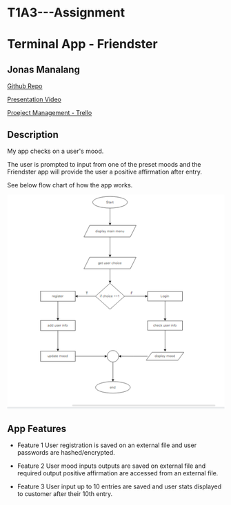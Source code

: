 # T1A3---Assignment 

# Terminal App - Friendster

## Jonas Manalang

[Github Repo](hhttps://github.com/jbm-coder/T1A3---Assignment.git)

[Presentation Video](https://youtu.be/Ffp1SId6d74)

[Proeject Management - Trello ](https://trello.com/b/KIZ40T9M/project-friendster)

## Description

My app checks on a user's mood.

The user is prompted to input from one of the preset moods and the Friendster app will provide the user a positive affirmation after entry.

See below flow chart of how the app works.

![Screenshot of my blog page](/image/FlowChart.PNG)


## App Features

- Feature 1
User registration is saved on an external file and user passwords are hashed/encrypted.

- Feature 2
User mood inputs outputs are saved on external file and required output positive affirmation are accessed from an external file.

- Feature 3
User input up to 10 entries are saved and user stats displayed to customer after their 10th entry.